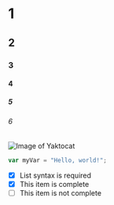 # 1
## 2
### 3
#### 4
##### 5
###### 6

![Image of Yaktocat](https://octodex.github.com/images/yaktocat.png)

``` javascript
var myVar = "Hello, world!";
```

- [x] List syntax is required
- [x] This item is complete
- [ ] This item is not complete
